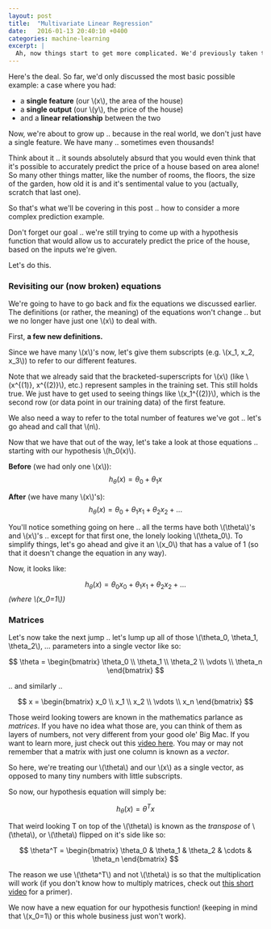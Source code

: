 ```yaml
---
layout: post
title:  "Multivariate Linear Regression"
date:   2016-01-13 20:40:10 +0400
categories: machine-learning
excerpt: |
  Ah, now things start to get more complicated. We'd previously taken the most basic case where we only have one feature, and one output we're trying to predict -- with a linear relationship connecting them. Now, we start considering what happens when we have multiple features.
---
```


Here's the deal. So far, we'd only discussed the most basic possible example: a case where you had:

- a **single feature** (our \\(x\\), the area of the house)
- a **single output** (our \\(y\\), the price of the house)
- and a **linear relationship** between the two

Now, we're about to grow up .. because in the real world, we don't just have a single feature. We have many .. sometimes even thousands!

Think about it .. it sounds absolutely absurd that you would even think that it's possible to accurately predict the price of a house based on area alone! So many other things matter, like the number of rooms, the floors, the size of the garden, how old it is and it's sentimental value to you (actually, scratch that last one).

So that's what we'll be covering in this post .. how to consider a more complex prediction example.

Don't forget our goal .. we're still trying to come up with a hypothesis function that would allow us to accurately predict the price of the house, based on the inputs we're given.

Let's do this.

### Revisiting our (now broken) equations

We're going to have to go back and fix the equations we discussed earlier. The definitions (or rather, the meaning) of the equations won't change .. but we no longer have just one \\(x\\) to deal with.

First, **a few new definitions.**

Since we have many \\(x\\)'s now, let's give them subscripts (e.g. \\(x_1, x_2, x_3\\)) to refer to our different features.

Note that we already said that the bracketed-superscripts for \\(x\\) (like \\(x^{(1)}, x^{(2)}\\), etc.) represent samples in the training set. This still holds true. We just have to get used to seeing things like \\(x_1^{(2)}\\), which is the second row (or data point in our training data) of the first feature.

We also need a way to refer to the total number of features we've got .. let's go ahead and call that \\(n\\).

Now that we have that out of the way, let's take a look at those equations .. starting with our hypothesis \\(h_0(x)\\).

**Before** (we had only one \\(x\\)):
$$h_\theta(x) = \theta_0 + \theta_1 x$$

**After** (we have many \\(x\\)'s):
$$h_\theta(x) = \theta_0 + \theta_1 x_1 + \theta_2 x_2 + \text{...}$$

You'll notice something going on here .. all the terms have both \\(\theta\\)'s and \\(x\\)'s .. except for that first one, the lonely looking \\(\theta_0\\). To simplify things, let's go ahead and give it an \\(x_0\\) that has a value of 1 (so that it doesn't change the equation in any way).

Now, it looks like:

$$h_\theta(x) = \theta_0 x_0 + \theta_1 x_1 + \theta_2 x_2 + \text{...}$$
*(where \\(x_0=1\\))*

### Matrices

Let's now take the next jump .. let's lump up all of those \\(\theta_0, \theta_1, \theta_2\\), &hellip; parameters into a single vector like so:

$$
\theta =
\begin{bmatrix}
\theta_0 \\
\theta_1 \\
\theta_2 \\
\vdots \\
\theta_n
\end{bmatrix}
$$

.. and similarly ..

$$
x =
\begin{bmatrix}
x_0 \\
x_1 \\
x_2 \\
\vdots \\
x_n
\end{bmatrix}
$$

Those weird looking towers are known in the mathematics parlance as *matrices*. If you have no idea what those are, you can think of them as layers of numbers, not very different from your good ole' Big Mac. If you want to learn more, just check out this [video here](https://www.khanacademy.org/math/algebra2/alg-2-old-content/basic-matrix-operations-alg2/v/introduction-to-the-matrix). You may or may not remember that a matrix with just one column is known as a *vector*.

So here, we're treating our \\(\theta\\) and our \\(x\\) as a single vector, as opposed to many tiny numbers with little subscripts.

So now, our hypothesis equation will simply be:

$$h_\theta(x) = \theta^T x$$

That weird looking T on top of the \\(\theta\\) is known as the *transpose* of \\(\theta\\), or \\(\theta\\) flipped on it's side like so:

$$
\theta^T =
\begin{bmatrix}
\theta_0 & \theta_1 & \theta_2 & \cdots & \theta_n
\end{bmatrix}
$$

The reason we use \\(\theta^T\\) and not \\(\theta\\) is so that the multiplication will work (if you don't know how to multiply matrices, check out [this short video](https://www.khanacademy.org/math/algebra2/alg-2-old-content/matrix-multiplication-alg2/v/matrix-multiplication-intro) for a primer).

We now have a new equation for our hypothesis function! (keeping in mind that \\(x_0=1\\) or this whole business just won't work).
